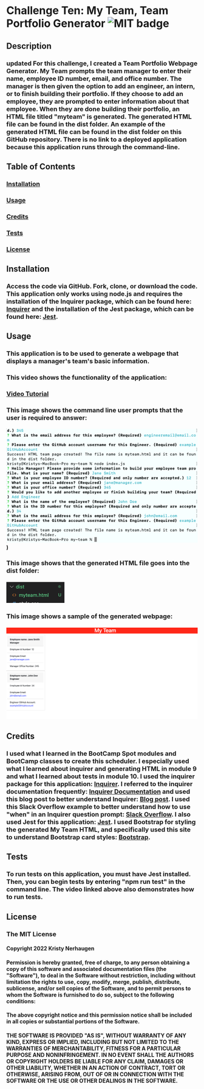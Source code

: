 # Challenge Ten: My Team, Team Portfolio Generator ![MIT badge](https://img.shields.io/badge/License-MIT-yellow.svg)

## Description
### updated For this challenge, I created a Team Portfolio Webpage Generator. My Team prompts the team manager to enter their name, employee ID number, email, and office number. The manager is then given the option to add an engineer, an intern, or to finish building their portfolio. If they choose to add an employee, they are prompted to enter information about that employee. When they are done building their portfolio, an HTML file titled "myteam" is generated. The generated HTML file can be found in the dist folder. An example of the generated HTML file can be found in the dist folder on this GitHub repository. There is no link to a deployed application because this application runs through the command-line.

## Table of Contents 
  ### [Installation](#installation)
  ### [Usage](#usage)
  ### [Credits](#credits) 
  ### [Tests](#tests)
  ### [License](#license)

## Installation
### Access the code via GitHub. Fork, clone, or download the code. This application only works using node.js and requires the installation of the Inquirer package, which can be found here: [Inquirer](https://www.npmjs.com/package/inquirer) and the installation of the Jest package, which can be found here: [Jest](https://jestjs.io/docs/getting-started).

## Usage
### This application is to be used to generate a webpage that displays a manager's team's basic information. 

### This video shows the functionality of the application:
### [Video Tutorial](https://drive.google.com/file/d/1dh9zhsSssgnzY6K5Cax6huQypqKOLm9L/view?usp=sharing)
### This image shows the command line user prompts that the user is required to answer:
#### ![Screen shot of command line prompts](/assets/images/screenshottwo.png))
### This image shows that the generated HTML file goes into the dist folder:
#### ![Screen shot of dist folder](/assets/images/screenshotthree.png)
### This image shows a sample of the generated webpage:
#### ![Screen shot of sample HTML](assets/images/screenshotone.png)

## Credits 
### I used what I learned in the BootCamp Spot modules and BootCamp classes to create this scheduler. I especially used what I learned about inquirer and generating HTML in module 9 and what I learned about tests in module 10. I used the inquirer package for this application: [Inquirer](https://www.npmjs.com/package/inquirer#questions). I referred to the inquirer documentation frequently: [Inquirer Documentation](https://www.npmjs.com/package/inquirer#methods) and used this blog post to better understand Inquirer: [Blog post](https://pakstech.com/blog/inquirer-js/). I used this Slack Overflow example to better understand how to use "when" in an Inquirer question prompt: [Slack Overflow](https://stackoverflow.com/questions/56412516/conditional-prompt-rendering-in-inquirer). I also used Jest for this application: [Jest](https://jestjs.io/docs/getting-started). I used Bootstrap for styling the generated My Team HTML, and specifically used this site to understand Bootstrap card styles: [Bootstrap](https://getbootstrap.com/docs/4.5/components/card/ ). 

## Tests
### To run tests on this application, you must have Jest installed. Then, you can begin tests by entering "npm run test" in the command line. The video linked above also demonstrates how to run tests. 

## License
 ### The MIT License 
 #### Copyright 2022 Kristy Nerhaugen 
 #### Permission is hereby granted, free of charge, to any person obtaining a copy of this software and associated documentation files (the "Software"), to deal in the Software without restriction, including without limitation the rights to use, copy, modify, merge, publish, distribute, sublicense, and/or sell copies of the Software, and to permit persons to whom the Software is furnished to do so, subject to the following conditions: 
 #### The above copyright notice and this permission notice shall be included in all copies or substantial portions of the Software. 
 #### THE SOFTWARE IS PROVIDED "AS IS", WITHOUT WARRANTY OF ANY KIND, EXPRESS OR IMPLIED, INCLUDING BUT NOT LIMITED TO THE WARRANTIES OF MERCHANTABILITY, FITNESS FOR A PARTICULAR PURPOSE AND NONINFRINGEMENT. IN NO EVENT SHALL THE AUTHORS OR COPYRIGHT HOLDERS BE LIABLE FOR ANY CLAIM, DAMAGES OR OTHER LIABILITY, WHETHER IN AN ACTION OF CONTRACT, TORT OR OTHERWISE, ARISING FROM, OUT OF OR IN CONNECTION WITH THE SOFTWARE OR THE USE OR OTHER DEALINGS IN THE SOFTWARE. 